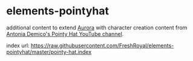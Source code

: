 # elements-pointyhat
additional content to extend [Aurora](https://aurorabuilder.com/) with character creation content from [Antonia Demico's Pointy Hat YouTube channel](https://www.youtube.com/@pointyhatstudios).

index url: https://raw.githubusercontent.com/FreshRoyal/elements-pointyhat/master/pointy-hat.index
